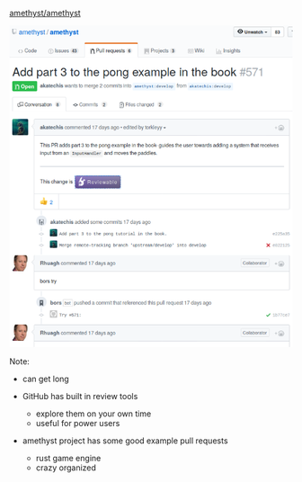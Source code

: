 [amethyst/amethyst]

![example pull request](img/png/pr-example.png)

[amethyst/amethyst]: https://github.com/amethyst/amethyst

Note:
- can get long
- GitHub has built in review tools
    - explore them on your own time
    - useful for power users

- amethyst project has some good example pull requests
    - rust game engine
    - crazy organized
